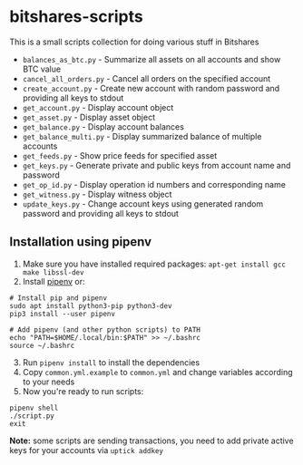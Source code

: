 bitshares-scripts
=================

This is a small scripts collection for doing various stuff in Bitshares

* `balances_as_btc.py` - Summarize all assets on all accounts and show BTC value
* `cancel_all_orders.py` - Cancel all orders on the specified account
* `create_account.py` - Create new account with random password and providing all keys to stdout
* `get_account.py` - Display account object
* `get_asset.py` - Display asset object
* `get_balance.py` - Display account balances
* `get_balance_multi.py` - Display summarized balance of multiple accounts
* `get_feeds.py` - Show price feeds for specified asset
* `get_keys.py` - Generate private and public keys from account name and password
* `get_op_id.py` - Display operation id numbers and corresponding name
* `get_witness.py` - Display witness object
* `update_keys.py` - Change account keys using generated random password and providing all keys to stdout

Installation using pipenv
-------------------------

1. Make sure you have installed required packages: `apt-get install gcc make libssl-dev`
2. Install [pipenv](https://docs.pipenv.org/) or:

```
# Install pip and pipenv
sudo apt install python3-pip python3-dev
pip3 install --user pipenv

# Add pipenv (and other python scripts) to PATH
echo "PATH=$HOME/.local/bin:$PATH" >> ~/.bashrc
source ~/.bashrc
```

3. Run `pipenv install` to install the dependencies
4. Copy `common.yml.example` to `common.yml` and change variables according to your needs
5. Now you're ready to run scripts:

```
pipenv shell
./script.py
exit
```

**Note:** some scripts are sending transactions, you need to add private active keys for your accounts via `uptick addkey`
